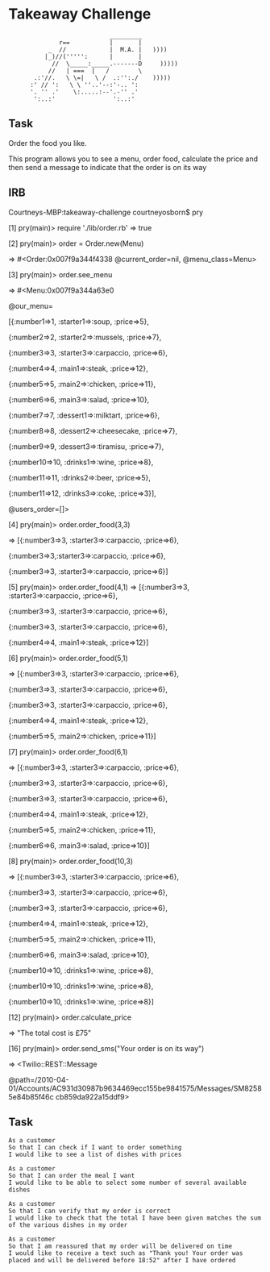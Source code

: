 Takeaway Challenge
==================
```
                            _________
              r==           |       |
           _  //            |  M.A. |   ))))
          |_)//(''''':      |       |
            //  \_____:_____.-------D     )))))
           //   | ===  |   /        \
       .:'//.   \ \=|   \ /  .:'':./    )))))
      :' // ':   \ \ ''..'--:'-.. ':
      '. '' .'    \:.....:--'.-'' .'
       ':..:'                ':..:'

 ```

Task
-------
Order the food you like.

This program allows you to see a menu, order food, calculate the price and then send a message to indicate that the order is on its way  

IRB
-----
Courtneys-MBP:takeaway-challenge courtneyosborn$ pry

[1] pry(main)> require './lib/order.rb'
=> true

[2] pry(main)> order = Order.new(Menu)

=> #<Order:0x007f9a344f4338 @current_order=nil, @menu_class=Menu>

[3] pry(main)> order.see_menu

=> #<Menu:0x007f9a344a63e0

 @our_menu=

  [{:number1=>1, :starter1=>:soup, :price=>5},

   {:number2=>2, :starter2=>:mussels, :price=>7},

   {:number3=>3, :starter3=>:carpaccio, :price=>6},

   {:number4=>4, :main1=>:steak, :price=>12},

   {:number5=>5, :main2=>:chicken, :price=>11},

   {:number6=>6, :main3=>:salad, :price=>10},

   {:number7=>7, :dessert1=>:milktart, :price=>6},

   {:number8=>8, :dessert2=>:cheesecake, :price=>7},

   {:number9=>9, :dessert3=>:tiramisu, :price=>7},

   {:number10=>10, :drinks1=>:wine, :price=>8},

   {:number11=>11, :drinks2=>:beer, :price=>5},

   {:number11=>12, :drinks3=>:coke, :price=>3}],

 @users_order=[]>

[4] pry(main)> order.order_food(3,3)

=> [{:number3=>3, :starter3=>:carpaccio, :price=>6},

{:number3=>3,:starter3=>:carpaccio, :price=>6},

{:number3=>3, :starter3=>:carpaccio, :price=>6}]

[5] pry(main)> order.order_food(4,1)
=> [{:number3=>3, :starter3=>:carpaccio, :price=>6},

 {:number3=>3, :starter3=>:carpaccio, :price=>6},

 {:number3=>3, :starter3=>:carpaccio, :price=>6},

 {:number4=>4, :main1=>:steak, :price=>12}]

[6] pry(main)> order.order_food(5,1)

=> [{:number3=>3, :starter3=>:carpaccio, :price=>6},

 {:number3=>3, :starter3=>:carpaccio, :price=>6},

 {:number3=>3, :starter3=>:carpaccio, :price=>6},

 {:number4=>4, :main1=>:steak, :price=>12},

 {:number5=>5, :main2=>:chicken, :price=>11}]

[7] pry(main)> order.order_food(6,1)

=> [{:number3=>3, :starter3=>:carpaccio, :price=>6},

 {:number3=>3, :starter3=>:carpaccio, :price=>6},

 {:number3=>3, :starter3=>:carpaccio, :price=>6},

 {:number4=>4, :main1=>:steak, :price=>12},

 {:number5=>5, :main2=>:chicken, :price=>11},

 {:number6=>6, :main3=>:salad, :price=>10}]

[8] pry(main)> order.order_food(10,3)

=> [{:number3=>3, :starter3=>:carpaccio, :price=>6},

 {:number3=>3, :starter3=>:carpaccio, :price=>6},

 {:number3=>3, :starter3=>:carpaccio, :price=>6},

 {:number4=>4, :main1=>:steak, :price=>12},

 {:number5=>5, :main2=>:chicken, :price=>11},

 {:number6=>6, :main3=>:salad, :price=>10},

 {:number10=>10, :drinks1=>:wine, :price=>8},

 {:number10=>10, :drinks1=>:wine, :price=>8},

 {:number10=>10, :drinks1=>:wine, :price=>8}]

[12] pry(main)> order.calculate_price

=> "The total cost is £75"

[16] pry(main)> order.send_sms("Your order is on its way")

=> <Twilio::REST::Message

@path=/2010-04-01/Accounts/AC931d30987b9634469ecc155be9841575/Messages/SM82585e84b85f46c
cb859da922a15ddf9>


Task
-----

```
As a customer
So that I can check if I want to order something
I would like to see a list of dishes with prices

As a customer
So that I can order the meal I want
I would like to be able to select some number of several available dishes

As a customer
So that I can verify that my order is correct
I would like to check that the total I have been given matches the sum of the various dishes in my order

As a customer
So that I am reassured that my order will be delivered on time
I would like to receive a text such as "Thank you! Your order was placed and will be delivered before 18:52" after I have ordered
```
